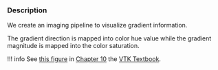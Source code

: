 ### Description

We create an imaging pipeline to visualize gradient information.

The gradient direction is mapped into color hue value while the gradient magnitude is mapped into the color saturation.

!!! info
    See [this figure](/VTKBook/10Chapter10/#Figure%2010-16) in [Chapter 10](/VTKBook/10Chapter10) the [VTK Textbook](/VTKBook/01Chapter1).
